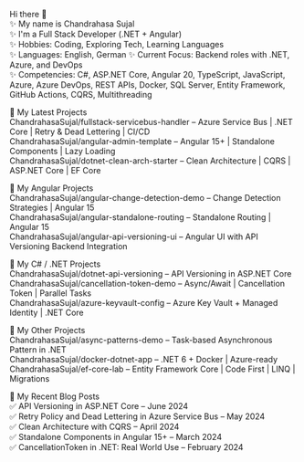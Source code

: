 Hi there 👋  
✨ My name is Chandrahasa Sujal  
✨ I'm a Full Stack Developer (.NET + Angular)  
✨ Hobbies: Coding, Exploring Tech, Learning Languages  
✨ Languages: English, German 
✨ Current Focus: Backend roles with .NET, Azure, and DevOps  
✨ Competencies: C#, ASP.NET Core, Angular 20, TypeScript, JavaScript, Azure, Azure DevOps, REST APIs, Docker, SQL Server, Entity Framework, GitHub Actions, CQRS, Multithreading

🌱 My Latest Projects  
ChandrahasaSujal/fullstack-servicebus-handler – Azure Service Bus | .NET Core | Retry & Dead Lettering | CI/CD  
ChandrahasaSujal/angular-admin-template – Angular 15+ | Standalone Components | Lazy Loading  
ChandrahasaSujal/dotnet-clean-arch-starter – Clean Architecture | CQRS | ASP.NET Core | EF Core  

🌱 My Angular Projects  
ChandrahasaSujal/angular-change-detection-demo – Change Detection Strategies | Angular 15  
ChandrahasaSujal/angular-standalone-routing – Standalone Routing | Angular 15  
ChandrahasaSujal/angular-api-versioning-ui – Angular UI with API Versioning Backend Integration

🌱 My C# / .NET Projects  
ChandrahasaSujal/dotnet-api-versioning – API Versioning in ASP.NET Core  
ChandrahasaSujal/cancellation-token-demo – Async/Await | Cancellation Token | Parallel Tasks  
ChandrahasaSujal/azure-keyvault-config – Azure Key Vault + Managed Identity | .NET Core

🔭 My Other Projects  
ChandrahasaSujal/async-patterns-demo – Task-based Asynchronous Pattern in .NET  
ChandrahasaSujal/docker-dotnet-app – .NET 6 + Docker | Azure-ready  
ChandrahasaSujal/ef-core-lab – Entity Framework Core | Code First | LINQ | Migrations

📜 My Recent Blog Posts  
✅ API Versioning in ASP.NET Core – June 2024  
✅ Retry Policy and Dead Lettering in Azure Service Bus – May 2024  
✅ Clean Architecture with CQRS – April 2024  
✅ Standalone Components in Angular 15+ – March 2024  
✅ CancellationToken in .NET: Real World Use – February 2024
